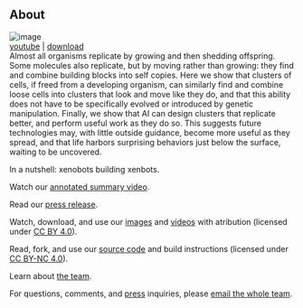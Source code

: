 ## About

![image](https://krorgs.github.io/gifs/X3summary.gif)<br>
[youtube](https://youtu.be/zuo2DP72vKQ) |
[download](https://drive.google.com/file/d/1mQvgId9WKX5cfZM8jqmWDsyFNG9usZDL/view)<br>
Almost all organisms replicate by growing and then shedding offspring. Some molecules also replicate, but by moving rather than growing: they find and combine building blocks into self copies. Here we show that clusters of cells, if freed from a developing organism, can similarly find and combine loose cells into clusters that look and move like they do, and that this ability does not have to be specifically evolved or introduced by genetic manipulation. Finally, we show that AI can design clusters that replicate better, and perform useful work as they do so. This suggests future technologies may, with little outside guidance, become more useful as they spread, and that life harbors surprising behaviors just below the surface, waiting to be uncovered.

In a nutshell: xenobots building xenbots.

Watch our [annotated summary video](https://youtu.be/-tKlIZXHiOo).

Read our [press release](https://drive.google.com/file/d/1Qz-1XL4Mnmh3g9vfZnYLacFF03JMBnvi/view).

Watch, download, and use our [images](/images) and [videos](/videos) with atribution (licensed under [CC BY 4.0](http://creativecommons.org/licenses/by/4.0/)).

Read, fork, and use our [source code](/code) and build instructions (licensed under [CC BY-NC 4.0](https://creativecommons.org/licenses/by-nc/4.0/)).

Learn about [the team](/team).

For questions, comments, and [press](/press) inquiries, please [email the whole team](mailto:skriegman@g.harvard.edu,Douglas.Blackiston@tufts.edu,Michael.Levin@tufts.edu,josh.bongard@uvm.edu).


